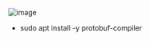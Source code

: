![image](https://github.com/user-attachments/assets/6ae06b79-fd16-4fb2-b6cb-4c0eb372c349)

- sudo apt install -y protobuf-compiler


